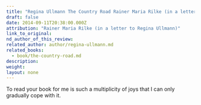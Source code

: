 ```yaml
---
title: "Regina Ullmann The Country Road Rainer Maria Rilke (in a letter)"
draft: false
date: 2014-09-11T20:38:00.000Z
attribution: "Rainer Maria Rilke (in a letter to Regina Ullmann)"
link_to_original:
nd_author_of_this_review:
related_author: author/regina-ullmann.md
related_books:
  - book/the-country-road.md
description:
weight:
layout: none
---
```

To read your book for me is such a multiplicity of joys that I can only gradually cope with it.

